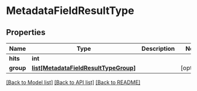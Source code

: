 # MetadataFieldResultType

## Properties
Name | Type | Description | Notes
------------ | ------------- | ------------- | -------------
**hits** | **int** |  | 
**group** | [**list[MetadataFieldResultTypeGroup]**](MetadataFieldResultTypeGroup.md) |  | [optional] 

[[Back to Model list]](../README.md#documentation-for-models) [[Back to API list]](../README.md#documentation-for-api-endpoints) [[Back to README]](../README.md)


